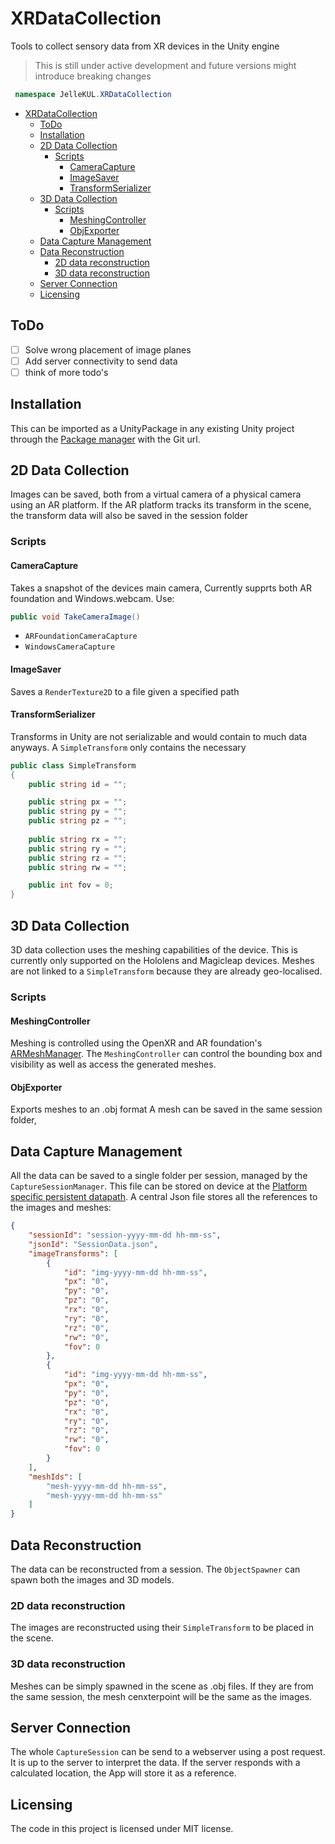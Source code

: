 # XRDataCollection
Tools to collect sensory data from XR devices in the Unity engine
> This is still under active development and future versions might introduce breaking changes

```cs
 namespace JelleKUL.XRDataCollection
```
<!-- @import "[TOC]" {cmd="toc" depthFrom=2 depthTo=6 orderedList=false} -->

<!-- code_chunk_output -->

- [XRDataCollection](#xrdatacollection)
  - [ToDo](#todo)
  - [Installation](#installation)
  - [2D Data Collection](#2d-data-collection)
    - [Scripts](#scripts)
      - [CameraCapture](#cameracapture)
      - [ImageSaver](#imagesaver)
      - [TransformSerializer](#transformserializer)
  - [3D Data Collection](#3d-data-collection)
    - [Scripts](#scripts-1)
      - [MeshingController](#meshingcontroller)
      - [ObjExporter](#objexporter)
  - [Data Capture Management](#data-capture-management)
  - [Data Reconstruction](#data-reconstruction)
    - [2D data reconstruction](#2d-data-reconstruction)
    - [3D data reconstruction](#3d-data-reconstruction)
  - [Server Connection](#server-connection)
  - [Licensing](#licensing)

<!-- /code_chunk_output -->

## ToDo

- [ ] Solve wrong placement of image planes
- [ ] Add server connectivity to send data
- [ ] think of more todo's

## Installation

This can be imported as a UnityPackage in any existing Unity project through the [Package manager](https://docs.unity3d.com/Manual/Packages.html) with the Git url.

## 2D Data Collection

Images can be saved, both from a virtual camera of a physical camera using an AR platform.
If the AR platform tracks its transform in the scene, the transform data will also be saved in the session folder

### Scripts

#### CameraCapture

Takes a snapshot of the devices main camera, Currently supprts both AR foundation and Windows.webcam.
Use:
```cs
public void TakeCameraImage()
```

- `ARFoundationCameraCapture`
- `WindowsCameraCapture`


#### ImageSaver

Saves a `RenderTexture2D` to a file given a specified path

#### TransformSerializer

Transforms in Unity are not serializable and would contain to much data anyways. 
A `SimpleTransform` only contains the necessary 

```cs
public class SimpleTransform
{
    public string id = "";

    public string px = "";
    public string py = "";
    public string pz = "";
    
    public string rx = "";
    public string ry = "";
    public string rz = "";
    public string rw = "";

    public int fov = 0;
}
```

## 3D Data Collection

3D data collection uses the meshing capabilities of the device. This is currently only supported on the Hololens and Magicleap devices.
Meshes are not linked to a `SimpleTransform` because they are already geo-localised. 

### Scripts

#### MeshingController

Meshing is controlled using the OpenXR and AR foundation's [ARMeshManager](https://docs.unity3d.com/Packages/com.unity.xr.arfoundation@4.1/manual/mesh-manager.html).
The `MeshingController` can control the bounding box and visibility as well as access the generated meshes.

#### ObjExporter

Exports meshes to an .obj format
A mesh can be saved in the same session folder, 

## Data Capture Management
All the data can be saved to a single folder per session, managed by the `CaptureSessionManager`.
This file can be stored on device at the [Platform specific persistent datapath](https://docs.unity3d.com/ScriptReference/Application-persistentDataPath.html).
A central Json file stores all the references to the images and meshes:

```json
{
    "sessionId": "session-yyyy-mm-dd hh-mm-ss",
    "jsonId": "SessionData.json",
    "imageTransforms": [
        {
            "id": "img-yyyy-mm-dd hh-mm-ss",
            "px": "0",
            "py": "0",
            "pz": "0",
            "rx": "0",
            "ry": "0",
            "rz": "0",
            "rw": "0",
            "fov": 0
        },
        {
            "id": "img-yyyy-mm-dd hh-mm-ss",
            "px": "0",
            "py": "0",
            "pz": "0",
            "rx": "0",
            "ry": "0",
            "rz": "0",
            "rw": "0",
            "fov": 0
        }
    ],
    "meshIds": [
        "mesh-yyyy-mm-dd hh-mm-ss",
        "mesh-yyyy-mm-dd hh-mm-ss"
    ]
}
```

## Data Reconstruction

The data can be reconstructed from a session.
The `ObjectSpawner` can spawn both the images and 3D models.

### 2D data reconstruction

The images are reconstructed using their `SimpleTransform` to be placed in the scene.

### 3D data reconstruction

Meshes can be simply spawned in the scene as .obj files.
If they are from the same session, the mesh cenxterpoint will be the same as the images.

## Server Connection

The whole `CaptureSession` can be send to a webserver using a post request. It is up to the server to interpret the data.
If the server responds with a calculated location, the App will store it as a reference.

## Licensing

The code in this project is licensed under MIT license.
